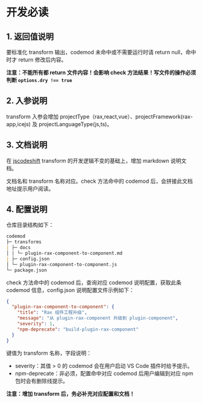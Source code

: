 # 开发必读

## 1. 返回值说明

要标准化 transform 输出，codemod 未命中或不需要运行时请 return null，命中时才 return 修改后内容。

**注意：不能所有都 return 文件内容！会影响 check 方法结果！写文件的操作必须判断 `options.dry !== true`**

## 2. 入参说明

transform 入参会增加 projectType（rax,react,vue）、projectFramework(rax-app,icejs) 及 projectLanguageType(js,ts)。

## 3. 文档说明

在 [jscodeshift](https://www.npmjs.com/package/jscodeshift) transform 的开发逻辑不变的基础上，增加 markdown 说明文档。

文档名和 transform 名称对应。check 方法命中的 codemod 后，会拼接此文档地址提示用户阅读。

## 4. 配置说明

仓库目录结构如下：

```markdown
codemod  
├─ transforms  
| ├─ docs  
│ | └─ plugin-rax-component-to-component.md  
| ├─ config.json
│ └─ plugin-rax-component-to-component.js  
└─ package.json
```

check 方法命中的 codemod 后，查询对应 codemod 说明配置，获取此条 codemod 信息，config.json 说明配置文件示例如下：

```json
{
  "plugin-rax-component-to-component": {
    "title": "Rax 组件工程升级",
    "message": "从 plugin-rax-component 升级到 plugin-component",
    "severity": 1,
    "npm-deprecate": "build-plugin-rax-component"
  }
}
```

键值为 transform 名称，字段说明：

- severity：其值 > 0 的 codemod 会在用户启动 VS Code 插件时给予提示。
- npm-deprecate：非必须，配置命中对应 codemod 后用户编辑到对应 npm 包时会有删除线提示。

**注意：增加 transform 后，务必补充对应配置和文档！**
